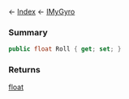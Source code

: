 ← [Index](Api-Index) ← [IMyGyro](Sandbox.ModAPI.Ingame.IMyGyro)

### Summary

```csharp
public float Roll { get; set; }
```

### Returns

[float](https://docs.microsoft.com/en-us/dotnet/api/system.single?view=netframework-4.6)

